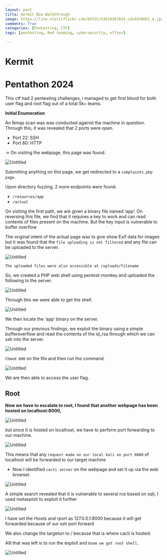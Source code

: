 ```yaml
---
layout: post
title: Kermit Box Walkthrough
image: https://live.staticflickr.com/65535/53619367834_cdc6d786b1_m.jpg
comments: True
categories: [Pentesting, CTF]
tags: [pentesting, Red teaming, cybersecurity, offsec] 

---
```


# Kermit

# Pentathon 2024

This ctf had 2 pentesting challenges, i managed to get first blood for both user flag and root flag out of a total 5k+ teams.

**Initial Enumeration**

An Nmap scan was was conducted against the machine in question. Through this, it was revealed that 2 ports were open.

- Port 22: SSH
- Port 80: HTTP

→ On visiting the webpage, this page was found.

![Untitled](/assets/img/Kermit%20dcd423d39b634bbaa8368d7f4126fd32/Untitled.png)

Submitting anything on this page, we get redirected to a `complaints.php page`. 

Upon directory fuzzing, 2 more endpoints were found.

- `/resources/app`
- `/actual`

On visiting the first path, we are given a binary file named ‘app’. On reversing this file, we find that it requires a key to work and can read contents of files present on the machine. But the key input is vulnerable to buffer overflow

The original intent of the actual page was to give show Exif data for images but it was found that the `file uploading is not filtered` and any file can be uploaded to the server.

![Untitled](/assets/img/Kermit%20dcd423d39b634bbaa8368d7f4126fd32/Untitled%201.png)

`The uploaded files were also accessible at /uploads/filename`

So, we created a PHP web shell using pentest-monkey and uploaded the following to the server.

![Untitled](/assets/img/Kermit%20dcd423d39b634bbaa8368d7f4126fd32/Untitled%202.png)

Through this we were able to get the shell.

![Untitled](/assets/img/Kermit%20dcd423d39b634bbaa8368d7f4126fd32/Untitled%203.png)

We then locate the ‘app’ binary on the server.

Through our previous findings, we exploit the binary using a simple bufferoverflow and read the contents of the id_rsa through which we can ssh into the server.

![Untitled](/assets/img/Kermit%20dcd423d39b634bbaa8368d7f4126fd32/Untitled%204.png)

`Chmod 600`  on the file and then run the command.

![Untitled](/assets/img/Kermit%20dcd423d39b634bbaa8368d7f4126fd32/Untitled%205.png)

We are then able to access the user flag.

## Root

**Now we have to escalate to root, I found that another webpage has been hosted on
localhost:8000,**

![Untitled](/assets/img/Kermit%20dcd423d39b634bbaa8368d7f4126fd32/Untitled%206.png)

but since it is hosted on localhost, we have to perform port forwarding to our machine.

![Untitled](/assets/img/Kermit%20dcd423d39b634bbaa8368d7f4126fd32/Untitled%207.png)

This means that any `request made on our local kali on port 8000` of localhost will be forwarded to our target machine

- Now I identified `cacti server` on the webpage and set it up via the web browser.

![Untitled](/assets/img/Kermit%20dcd423d39b634bbaa8368d7f4126fd32/Untitled%208.png)

A simple search revealed that it is vulnerable to several rce based on sqli, I used metasploit to exploit it further

![Untitled](/assets/img/Kermit%20dcd423d39b634bbaa8368d7f4126fd32/Untitled%209.png)

I have set the rhosts and rport as 127.0.0.1:8000 because it will get forwarded because of our ssh port forward

We also change the targeturi to / because that is where cacti is hosted.

Alll that was left is to run the exploit and `boom we got root shell.`

![Untitled](/assets/img/Kermit%20dcd423d39b634bbaa8368d7f4126fd32/Untitled%2010.png)